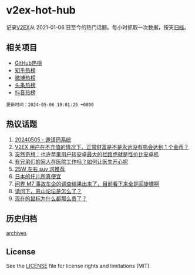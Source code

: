 # v2ex-hot-hub

 记录[V2EX](https://www.v2ex.com/)从 2021-01-06 日至今的热门话题。每小时抓取一次数据，按天[归档](archives)。
 
 ## 相关项目

- [GitHub热榜](https://github.com/it985/github-hot-hub)
- [知乎热榜](https://github.com/it985/zhihu-hot-hub)
- [微博热榜](https://github.com/it985/weibo-hot-hub)
- [头条热榜](https://github.com/it985/toutiao-hot-hub)
- [抖音热榜](https://github.com/it985/douyin-hot-hub)


 `更新时间：2024-05-06 19:01:25 +0800`

## 热议话题

1. [20240505 - 邀请码系统](https://www.v2ex.com/t/1037849)
1. [V2EX 用户在不充值的情况下，正常财富是不是永远没有机会达到 1 个金币？](https://www.v2ex.com/t/1037931)
1. [突然奇想：也许苹果用户转安卓最大的拦路虎就是性价比安卓机](https://www.v2ex.com/t/1037930)
1. [有兄弟们的家人在医院工作吗？如何让医生开心呢](https://www.v2ex.com/t/1037921)
1. [25W 左右 suv 求推荐](https://www.v2ex.com/t/1037965)
1. [日本的托儿所真便宜](https://www.v2ex.com/t/1037912)
1. [问界 M7 事故车企的调查结果出来了，目前看下来全是回旋镖啊](https://www.v2ex.com/t/1038109)
1. [请问下，恩山论坛是怎么了？](https://www.v2ex.com/t/1038069)
1. [现在的鼠标为什么都那么贵了？](https://www.v2ex.com/t/1037988)

## 历史归档

[archives](archives)

## License

See the [LICENSE](LICENSE) file for license rights and limitations (MIT).
